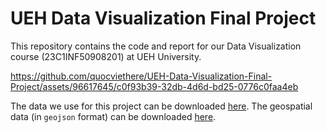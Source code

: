 # UEH Data Visualization Final Project

This repository contains the code and report for our Data Visualization course (23C1INF50908201) at UEH University.


https://github.com/quocviethere/UEH-Data-Visualization-Final-Project/assets/96617645/c0f93b39-32db-4d6d-bd25-0776c0faa4eb


The data we use for this project can be downloaded [here](https://drive.google.com/file/d/1ZAwDZxBu9DiYXk8NZot25KH7Qs-q8jEx/view?usp=drive_link). The geospatial data (in `geojson` format) can be downloaded [here](https://drive.google.com/file/d/1j6UhyoAqGIGsbSiMv_-8NxLMfAdKMDJv/view?usp=drive_link).
